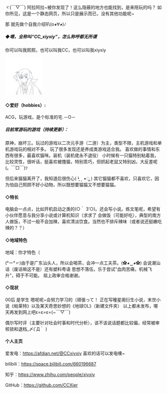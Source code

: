 ヾ(￣▽￣)
阿拉阿拉~被你发现了！这么隐蔽的地方也能找到，是来陪玩的吗？
如你所见，这是一个静态网页，所以只是展示而已，没有其他功能呢~

那 就先做个自我介绍叭(o◕∀◕)ﾉ

##### ◆嗯，全称叫“CC_xiyxiy”，怎么称呼都无所谓
你可以叫我熙熙，也可以叫我CC，也可以叫我xiyxiy

![xiyxiy](/zhaopian.jpg)


#### ◇爱好（hobbies）:
ACG，玩游戏，是个标准的宅.－O－
##### 目前常游玩的游戏（持续更新）：

原神，崩坏三。玩过的游戏以二次元手游（二游）为主，类型不限，主机游戏和单机游戏玩的相对不多。
玩了很多发现还是养成类游戏适合我。
喜欢做的事情和东西有很多，最喜欢猫咪。装机（装机佬永不退役）
小时候有一只猫特别粘着我，比较灵性，很听话，挺喜欢被撸猫，特别乖巧，但抓起老鼠又特别凶，大反差呢(。￣□￣)ﾂ   

但后来猫猫离开了，我知道后很伤心( •̥́ ˍ •ू ) 
其它猫猫都不喜欢，只喜欢它，因为怕自己照顾不好小动物，所以既想要猫猫又不想要猫猫。

#### ◇特长 
电脑会一点点，比如开机启动之类的(○｀ 3′○)。还会写小说。练文笔呢，希望有小伙伴愿意与我分享小说或计算机知识（求求了
会做饭（可能好吃），典型的南方人做饭，不过一般不会加辣，喜欢清淡饮食。当然也不排斥辣味（或者说还挺嫩吃辣的？？）

#### ◇地域特色
地域：你才特色（

(°ー°〃)由于是广东汕头人，所以会喝茶，会冲一点工夫茶。(✿◕‿◕✿)
会说潮汕话（废话嘛这不是）还有塑料粤语
思想不落伍，乐于尝试"血肉苦痛，机械飞升"，碍于不可能。
祖上政审合格谢谢。

#### ◇现状

00后 是学生
嗯呢呢~会努力学习的（頑張って！
正在写曈星阁衍生小说，末世小说《帕莱特》以及某天奇思妙想的《地球OL》（新建文件夹）
以上都未发布，哪天再发到网上吧ε=ε=ε=(~￣▽￣)

偶尔写时评（主要针对社会时事和时代分析），该不该说话题都比较偏，经常被审核锁和退档_〆(´Д｀ )

#### 个人主页
爱发电：https://afdian.net/@CCxiyxiy
喜欢的话可以发电噢~

bilibili：https://space.bilibili.com/660196687

知乎：https://www.zhihu.com/people/xiyxiy

GitHub：https://github.com/CCXier
